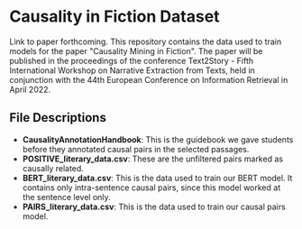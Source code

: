 # Causality in Fiction Dataset

Link to paper forthcoming. This repository contains the data used to train models for the paper "Causality Mining in Fiction". The paper will be published in the proceedings of the conference Text2Story - Fifth International Workshop on Narrative Extraction from Texts, held in conjunction with the 44th European Conference on Information Retrieval in April 2022. 

## File Descriptions

- **CausalityAnnotationHandbook**: This is the guidebook we gave students before they annotated causal pairs in the selected passages. 
- **POSITIVE_literary_data.csv**: These are the unfiltered pairs marked as causally related. 
- **BERT_literary_data.csv**: This is the data used to train our BERT model. It contains only intra-sentence causal pairs, since this model worked at the sentence level only. 
- **PAIRS_literary_data.csv**: This is the data used to train our causal pairs model. 
